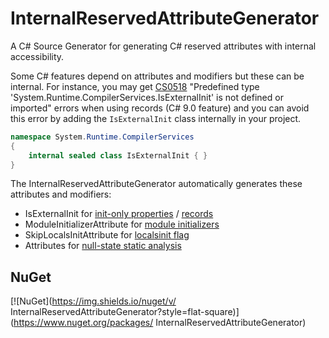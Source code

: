 # InternalReservedAttributeGenerator

A C# Source Generator for generating C# reserved attributes with internal accessibility.

Some C# features depend on attributes and modifiers but these can be internal. For instance, you may get [CS0518](https://docs.microsoft.com/en-us/dotnet/csharp/language-reference/compiler-messages/cs0518?f1url=%3FappId%3Droslyn%26k%3Dk(CS0518)) "Predefined type 'System.Runtime.CompilerServices.IsExternalInit' is not defined or imported" errors when using records (C# 9.0 feature) and you can avoid this error by adding the `IsExternalInit` class internally in your project.

```cs
namespace System.Runtime.CompilerServices
{
    internal sealed class IsExternalInit { }
}
```

The InternalReservedAttributeGenerator automatically generates these attributes and modifiers:

- IsExternalInit for [init-only properties](https://github.com/dotnet/csharplang/blob/main/proposals/csharp-9.0/init.md) / [records](https://github.com/dotnet/csharplang/blob/main/proposals/csharp-9.0/records.md)
- ModuleInitializerAttribute for [module initializers](https://github.com/dotnet/csharplang/blob/main/proposals/csharp-9.0/module-initializers.md)
- SkipLocalsInitAttribute for [localsinit flag](https://github.com/dotnet/csharplang/blob/main/proposals/csharp-9.0/skip-localsinit.md)
- Attributes for [null-state static analysis](https://docs.microsoft.com/en-us/dotnet/csharp/language-reference/attributes/nullable-analysis)

## NuGet

[![NuGet](https://img.shields.io/nuget/v/
InternalReservedAttributeGenerator?style=flat-square)](https://www.nuget.org/packages/
InternalReservedAttributeGenerator)
